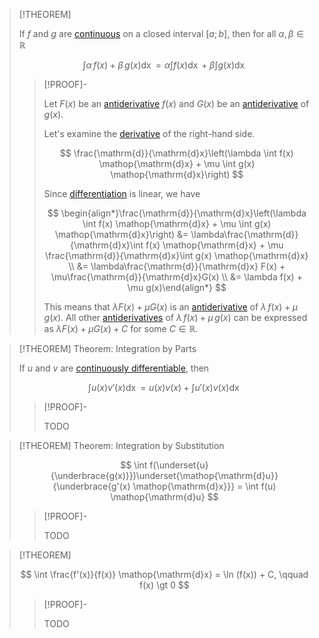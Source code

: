 >[!THEOREM]
>
>If $f$ and $g$ are [continuous](../../../Real%20Functions/Continuity/Continuity%20of%20Real%20Functions.md) on a closed interval $[a;b]$, then for all $\alpha, \beta \in \mathbb{R}$
>
>$$\int \alpha \, f(x) + \beta \, g(x) \mathop{\mathrm{d}x} = \alpha \int f(x) \mathop{\mathrm{d}x} + \beta \int g(x) \mathop{\mathrm{d}x}$$
>
>>[!PROOF]-
>>
>>Let $F(x)$ be an [antiderivative](Antiderivative.md) $f(x)$ and $G(x)$ be an [antiderivative](Antiderivative.md) of $g(x)$.
>> 
>>Let's examine the [derivative](../../../Real%20Functions/Differentiation/Differentiability%20of%20Real%20Functions.md) of the right-hand side.
>> 
>>$$
>>\frac{\mathrm{d}}{\mathrm{d}x}\left(\lambda \int f(x) \mathop{\mathrm{d}x} + \mu \int g(x) \mathop{\mathrm{d}x}\right)
>>$$
>> 
>>Since [differentiation](../../../Real%20Functions/Differentiation/Differentiation%20Rules.md) is linear, we have
>> 
>>$$
>>\begin{align*}\frac{\mathrm{d}}{\mathrm{d}x}\left(\lambda \int f(x) \mathop{\mathrm{d}x} + \mu \int g(x) \mathop{\mathrm{d}x}\right) &= \lambda\frac{\mathrm{d}}{\mathrm{d}x}\int f(x) \mathop{\mathrm{d}x} + \mu \frac{\mathrm{d}}{\mathrm{d}x}\int g(x) \mathop{\mathrm{d}x} \\ &= \lambda\frac{\mathrm{d}}{\mathrm{d}x} F(x) + \mu\frac{\mathrm{d}}{\mathrm{d}x}G(x) \\ &= \lambda f(x) + \mu g(x)\end{align*}
>>$$
>> 
>>This means that $\lambda F(x) + \mu G(x)$ is an [antiderivative](Antiderivative.md) of $\lambda \, f(x) + \mu \, g(x)$. All other [antiderivatives](Antiderivative.md) of $\lambda \, f(x) + \mu \, g(x)$ can be expressed as $\lambda F(x) + \mu G(x) + C$ for some $C\in \mathbb{R}$.
>>
>

>[!THEOREM] Theorem: Integration by Parts
>
>If $u$ and $v$ are [continuously differentiable](../../../Real%20Functions/Differentiation/Differentiability%20of%20Real%20Functions.md), then
>
>$$\int u(x) v'(x) \mathop{\mathrm{d}x} = u(x)v(x) + \int u'(x)v(x) \mathop{\mathrm{d}x}$$
>
>>[!PROOF]-
>>
>>TODO

>[!THEOREM] Theorem: Integration by Substitution
>
>$$
>\int f(\underset{u}{\underbrace{g(x)}})\underset{\mathop{\mathrm{d}u}}{\underbrace{g'(x) \mathop{\mathrm{d}x}}} = \int f(u) \mathop{\mathrm{d}u}
>$$
>
>>[!PROOF]-
>>
>>TODO
>>
>

>[!THEOREM]
>
>$$
>\int \frac{f'(x)}{f(x)} \mathop{\mathrm{d}x} = \ln (f(x)) + C, \qquad f(x) \gt  0
>$$
>
>>[!PROOF]-
>>
>>TODO
>>
>